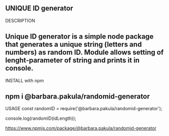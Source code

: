 ## UNIQUE ID generator

DESCRIPTION

## Unique ID generator is a simple node package that generates a unique string (letters and numbers) as random ID. Module allows setting of lenght-parameter of string and prints it in console.

INSTALL with npm

## npm i @barbara.pakula/randomid-generator

USAGE
const randomID = require('@barbara.pakula/randomid-generator');

console.log(randomID(idLength));

https://www.npmjs.com/package/@barbara.pakula/randomid-generator
